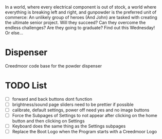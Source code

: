 In a world, where every electrical component is out of stock, a world where
everything is breaking left and right, and gunpowder is the preferred unit
of commerce: An unlikely group of heroes (And John) are tasked with creating
the ultimate senior project. Will they succeed? Can they overcome the endless
challenges? Are they going to graduate? Find out this Wednesday! Or else...

# Dispenser
Creedmoor code base for the powder dispenser

# TODO List
- [ ] forward and back buttons dont function
- [ ] brightness/sound page sliders need to be prettier if possible
- [ ] calibrate, default settings, power off need yes and no image buttons
- [ ] Force the Subpages of Settings to not appear after clicking on the home button   and then clicking on Settings
- [ ] Keyboard does the same thing as the Settings subpages
- [ ] Replace the Boot Logo when the Program starts with a Creedmoor Logo